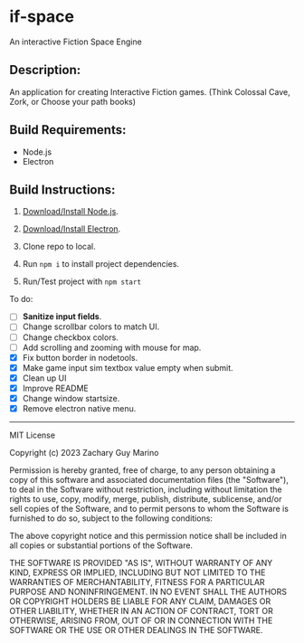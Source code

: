 # if-space

An interactive Fiction Space Engine

## Description:

An application for creating Interactive Fiction games.
(Think Colossal Cave, Zork, or Choose your path books)

## Build Requirements:

- Node.js
- Electron

## Build Instructions:

1. [Download/Install Node.js](https://nodejs.org/en/download).
1. [Download/Install Electron](https://www.electronjs.org/).
1. Clone repo to local.

1. Run `npm i` to install project dependencies.

1. Run/Test project with `npm start`

To do:
- [ ] **Sanitize input fields**.
- [ ] Change scrollbar colors to match UI.
- [ ] Change checkbox colors.
- [ ] Add scrolling and zooming with mouse for map.
- [x] Fix button border in nodetools.
- [x] Make game input sim textbox value empty when submit.
- [x] Clean up UI
- [x] Improve README
- [x] Change window startsize.
- [x] Remove electron native menu.

---

MIT License

Copyright (c) 2023 Zachary Guy Marino

Permission is hereby granted, free of charge, to any person obtaining a copy
of this software and associated documentation files (the "Software"), to deal
in the Software without restriction, including without limitation the rights
to use, copy, modify, merge, publish, distribute, sublicense, and/or sell
copies of the Software, and to permit persons to whom the Software is
furnished to do so, subject to the following conditions:

The above copyright notice and this permission notice shall be included in all
copies or substantial portions of the Software.

THE SOFTWARE IS PROVIDED "AS IS", WITHOUT WARRANTY OF ANY KIND, EXPRESS OR
IMPLIED, INCLUDING BUT NOT LIMITED TO THE WARRANTIES OF MERCHANTABILITY,
FITNESS FOR A PARTICULAR PURPOSE AND NONINFRINGEMENT. IN NO EVENT SHALL THE
AUTHORS OR COPYRIGHT HOLDERS BE LIABLE FOR ANY CLAIM, DAMAGES OR OTHER
LIABILITY, WHETHER IN AN ACTION OF CONTRACT, TORT OR OTHERWISE, ARISING FROM,
OUT OF OR IN CONNECTION WITH THE SOFTWARE OR THE USE OR OTHER DEALINGS IN THE
SOFTWARE.
